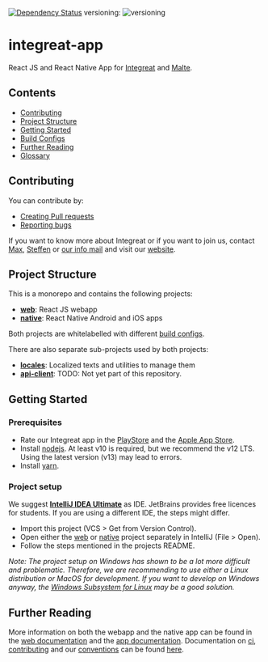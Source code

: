 [![Dependency Status](https://gemnasium.com/badges/github.com/Integreat/integreat-app.svg)](https://gemnasium.com/github.com/Integreat/integreat-app)
versioning: ![versioning](https://img.shields.io/badge/calver-YYYY.MM.PATCH-22bfda.svg)

# integreat-app

React JS and React Native App for [Integreat](https://integreat-app.de) and [Malte](https://www.malteser-werke.de/malte-app.html).

## Contents

* [Contributing](#contributing)
* [Project Structure](#project-structure)
* [Getting Started](#getting-started)
* [Build Configs](docs/build-configs.md)
* [Further Reading](#further-reading)
* [Glossary](https://wiki.integreat-app.de/glossary)

## Contributing

You can contribute by:
* [Creating Pull requests](docs/contributing.md#pull-requests)
* [Reporting bugs](docs/contributing.md#bug-reporting)

If you want to know more about Integreat or if you want to join us, contact [Max](mailto:ammann@integreat-app.de),
[Steffen](mailto:kleinle@integreat-app.de) or [our info mail](mailto:info@integreat-app.de) and visit our [website](https://integreat-app.de).

## Project Structure

This is a monorepo and contains the following projects:

* **[web](web/README.md)**: React JS webapp
* **[native](native/README.md)**: React Native Android and iOS apps

Both projects are whitelabelled with different [build configs](docs/build-configs.md).
    
There are also separate sub-projects used by both projects:
    
* **[locales](locales/README.md)**: Localized texts and utilities to manage them
* **[api-client](api-client/README.md)**: TODO: Not yet part of this repository.

## Getting Started

### Prerequisites

* Rate our Integreat app in the [PlayStore](https://play.google.com/store/apps/details?id=tuerantuer.app.integreat)
and the [Apple App Store](https://apps.apple.com/ae/app/integreat/id1072353915).
* Install [nodejs](https://nodejs.org/). At least v10 is required, but we recommend the v12 LTS.
Using the latest version (v13) may lead to errors.
* Install [yarn](https://yarnpkg.com/).

### Project setup

We suggest **[IntelliJ IDEA Ultimate](https://www.jetbrains.com/idea/)** as IDE. JetBrains provides free licences for students.
If you are using a different IDE, the steps might differ.

* Import this project (VCS > Get from Version Control).
* Open either the [web](web) or [native](native) project separately in IntelliJ (File > Open).
* Follow the steps mentioned in the projects README.

*Note: The project setup on Windows has shown to be a lot more difficult and problematic.
Therefore, we are recommending to use either a Linux distribution or MacOS for development.
If you want to develop on Windows anyway, the [Windows Subsystem for Linux](docs/wsl-setup.md) may be a good solution.*
    
## Further Reading

More information on both the webapp and the native app can be found in the [web documentation](web/docs) and the [app documentation](native/docs).
Documentation on [ci](docs/cicd.md), [contributing](docs/contributing.md) and our [conventions](docs/conventions.md) can be found [here](docs).
